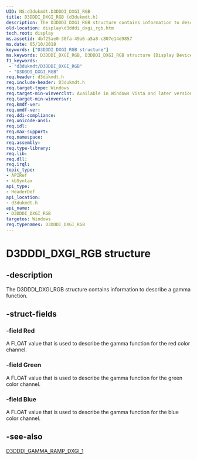 ```yaml
---
UID: NS:d3dukmdt.D3DDDI_DXGI_RGB
title: D3DDDI_DXGI_RGB (d3dukmdt.h)
description: The D3DDDI_DXGI_RGB structure contains information to describe a gamma function.
old-location: display\d3dddi_dxgi_rgb.htm
tech.root: display
ms.assetid: 4bf25ae0-30fa-49a6-a5a8-c807e14d9857
ms.date: 05/10/2018
keywords: ["D3DDDI_DXGI_RGB structure"]
ms.keywords: D3DDDI_DXGI_RGB, D3DDDI_DXGI_RGB structure [Display Devices], DmStructs_808243de-342c-439b-9ebe-d418ccedd8ff.xml, d3dukmdt/D3DDDI_DXGI_RGB, display.d3dddi_dxgi_rgb
f1_keywords:
 - "d3dukmdt/D3DDDI_DXGI_RGB"
 - "D3DDDI_DXGI_RGB"
req.header: d3dukmdt.h
req.include-header: D3dukmdt.h
req.target-type: Windows
req.target-min-winverclnt: Available in Windows Vista and later versions of the Windows operating systems.
req.target-min-winversvr: 
req.kmdf-ver: 
req.umdf-ver: 
req.ddi-compliance: 
req.unicode-ansi: 
req.idl: 
req.max-support: 
req.namespace: 
req.assembly: 
req.type-library: 
req.lib: 
req.dll: 
req.irql: 
topic_type:
- APIRef
- kbSyntax
api_type:
- HeaderDef
api_location:
- d3dukmdt.h
api_name:
- D3DDDI_DXGI_RGB
targetos: Windows
req.typenames: D3DDDI_DXGI_RGB
---
```


# D3DDDI_DXGI_RGB structure


## -description


The D3DDDI_DXGI_RGB structure contains information to describe a gamma function.


## -struct-fields




### -field Red

A FLOAT value that is used to describe the gamma function for the red color channel.


### -field Green

A FLOAT value that is used to describe the gamma function for the green color channel.


### -field Blue

A FLOAT value that is used to describe the gamma function for the blue color channel.


## -see-also




<a href="https://docs.microsoft.com/windows-hardware/drivers/ddi/d3dukmdt/ns-d3dukmdt-_d3dddi_gamma_ramp_dxgi_1">D3DDDI_GAMMA_RAMP_DXGI_1</a>
 

 

